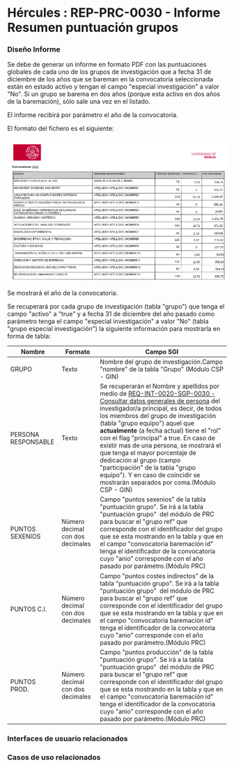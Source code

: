 # Hércules : REP\-PRC\-0030 \- Informe Resumen puntuación grupos







### Diseño Informe

Se debe de generar un informe en formato PDF con las puntuaciones globales de cada uno de los grupos de investigación que a fecha 31 de diciembre de los años que se bareman en la convocatoria seleccionada están en estado activo y tengan el campo "especial investigación" a valor "No". Si un grupo se barema en dos años (porque esta activo en dos años de la baremación), sólo sale una vez en el listado.  


El informe recibirá por parámetro el año de la convocatoria.

El formato del fichero es el siguiente:

![](/attachments/597852377/597873963.png)  


  


Se mostrará el año de la convocatoria.

Se recuperará por cada grupo de investigación (tabla "grupo") que tenga el campo "activo" a "true" y a fecha 31 de diciembre del año pasado como parámetro tenga el campo "especial investigación" a valor "No" (tabla "grupo especial investigación") la siguiente información para mostrarla en forma de tabla:

  




| Nombre | Formato | Campo SGI |
| --- | --- | --- |
| GRUPO | Texto | Nombre del grupo de investigación.Campo "nombre" de la tabla "Grupo" (Módulo CSP \- GIN) |
| PERSONA RESPONSABLE | Texto | Se recuperarán el Nombre y apellidos por medio de [REQ\-INT\-0020\-SGP\-0030 \- Consultar datos generales de persona](https://confluence.um.es/confluence/display/HERCULES/REQ-INT-0020-SGP-0030+-+Consultar+datos+generales+de+persona "https://confluence.um.es/confluence/display/HERCULES/REQ-INT-0020-SGP-0030+-+Consultar+datos+generales+de+persona") del investigador/a principal, es decir, de todos los miembros del grupo de investigación (tabla "grupo equipo") aquel que **actualmente** (a fecha actual) tiene el "rol" con el flag "principal" a true. En caso de existir mas de una persona, se mostrará el que tenga el mayor porcentaje de dedicación al grupo (campo "participación" de la tabla "grupo equipo"). Y en caso de coincidir se mostrarán separados por coma.(Módulo CSP \- GIN) |
| PUNTOS SEXENIOS | Número decimal con dos decimales | Campo "puntos sexenios" de la tabla "puntuación grupo". Se irá a la tabla "puntuación grupo"  del módulo de PRC para buscar el "grupo ref" que corresponde con el identificador del grupo que se esta mostrando en la tabla y que en el campo "convocatoria baremación id" tenga el identificador de la convocatoria cuyo "anio" corresponde con el año pasado por parámetro.(Módulo PRC) |
| PUNTOS C.I. | Número decimal con dos decimales | Campo "puntos costes indirectos" de la tabla "puntuación grupo". Se irá a la tabla "puntuación grupo"  del módulo de PRC para buscar el "grupo ref" que corresponde con el identificador del grupo que se esta mostrando en la tabla y que en el campo "convocatoria baremación id" tenga el identificador de la convocatoria cuyo "anio" corresponde con el año pasado por parámetro.(Módulo PRC) |
| PUNTOS PROD. | Número decimal con dos decimales | Campo "puntos producción" de la tabla "puntuación grupo". Se irá a la tabla "puntuación grupo"  del módulo de PRC para buscar el "grupo ref" que corresponde con el identificador del grupo que se esta mostrando en la tabla y que en el campo "convocatoria baremación id" tenga el identificador de la convocatoria cuyo "anio" corresponde con el año pasado por parámetro.(Módulo PRC) |

  
  








### Interfaces de usuario relacionados







### Casos de uso relacionados



  














